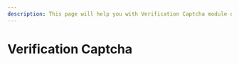 ```yaml
---
description: This page will help you with Verification Captcha module on dashboard
---
```


# Verification Captcha


